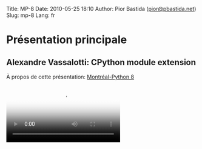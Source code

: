 Title: MP-8
Date: 2010-05-25 18:10
Author: Pior Bastida (pior@pbastida.net)
Slug: mp-8
Lang: fr

<style>#sidebar { display:none;} #content { width: 740px !important; } </style>
Présentation principale
=======================

Alexandre Vassalotti: CPython module extension
----------------------------------------------

À propos de cette présentation: [Montréal-Python 8][]   

<video controls poster="http://montrealpython.org/videos/Montreal-Python-8-Alexandre-Vassalotti-CPython-module-extension.jpg">
<source src="http://montrealpython.org/videos/Montreal-Python-8-Alexandre-Vassalotti-CPython-module-extension.ogg" type="video/ogg"></source>
<source src="http://montrealpython.org/videos/Montreal-Python-8-Alexandre-Vassalotti-CPython-module-extension.mp4" type="video/mp4"></source>
Your browser doesn't support HTML5. Please use the download link. If you
use Safari and want to use a libre format, install the Xiph QuickTime
Component at http://www.xiph.org/quicktime </video>

  [Montréal-Python 8]: http://wiki.montrealpython.org/index.php/Montréal-Python_8
